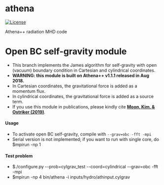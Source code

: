athena
======
[![License](https://img.shields.io/badge/License-BSD%203--Clause-blue.svg)](https://opensource.org/licenses/BSD-3-Clause)

Athena++ radiation MHD code

Open BC self-gravity module
======
* This branch implements the James algorithm for self-gravity with open (vacuum) boundary condition in Cartesian and cylindrical coordinates.
* **WARNING: this module is built on Athena++ v1.1.1 released in Aug 2018.**
* In Cartesian coordinates, the gravitational force is added as a momentum flux.
* In cylindrical coordinates, the gravitational force is added as a source term.
* If you use this module in publications, please kindly cite **[Moon, Kim, & Ostriker (2019)](https://ui.adsabs.harvard.edu/abs/2019ApJS..241...24M/abstract)**.

#### Usage
* To activate open BC self-gravity, compile with `--grav=obc -fft -mpi`
* Serial version is not implemented; if you want to run with single core, do $mpirun -np 1

#### Test problem
* $./configure.py --prob=cylgrav_test --coord=cylindrical --grav=obc -fft -mpi
* $mpirun -np 4 bin/athena -i inputs/hydro/athinput.cylgrav
